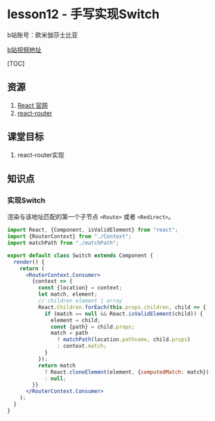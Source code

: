 # lesson12 - 手写实现Switch

b站账号：欧米伽莎士比亚

[b站视频地址](https://www.bilibili.com/video/BV1XZ4y1V7ME/)

[TOC]

## 资源

1. [React 官网](https://react.docschina.org/)
2. [react-router](http://react-router.docschina.org/)



## 课堂目标

1. react-router实现



## 知识点 

### 实现Switch

渲染与该地址匹配的第一个子节点 `<Route>` 或者 `<Redirect>`。

```jsx
import React, {Component, isValidElement} from "react";
import {RouterContext} from "./Context";
import matchPath from "./matchPath";

export default class Switch extends Component {
  render() {
    return (
      <RouterContext.Consumer>
        {context => {
          const {location} = context;
          let match, element;
          // children element | array
          React.Children.forEach(this.props.children, child => {
            if (match == null && React.isValidElement(child)) {
              element = child;
              const {path} = child.props;
              match = path
                ? matchPath(location.pathname, child.props)
                : context.match;
            }
          });
          return match
            ? React.cloneElement(element, {computedMatch: match})
            : null;
        }}
      </RouterContext.Consumer>
    );
  }
}
```

